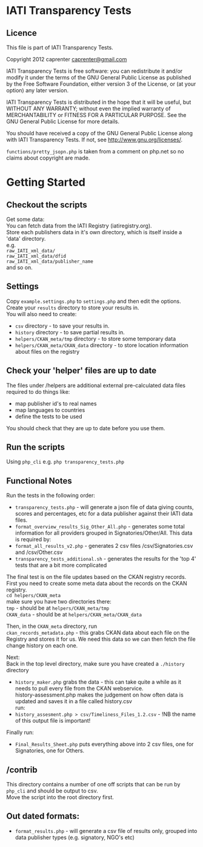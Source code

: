 IATI Transparency Tests
=======================
Licence
-------
This file is part of IATI Transparency Tests.

Copyright 2012 caprenter <caprenter@gmail.com>

IATI Transparency Tests is free software: you can redistribute it and/or modify
it under the terms of the GNU General Public License as published by
the Free Software Foundation, either version 3 of the License, or
(at your option) any later version.

IATI Transparency Tests is distributed in the hope that it will be useful,
but WITHOUT ANY WARRANTY; without even the implied warranty of
MERCHANTABILITY or FITNESS FOR A PARTICULAR PURPOSE.  See the
GNU General Public License for more details.

You should have received a copy of the GNU General Public License
along with IATI Transparency Tests.  If not, see <http://www.gnu.org/licenses/>.


`functions/pretty_jsopn.php` is taken from a comment on php.net so no claims about copyright are made.

Getting Started
===============


Checkout the scripts
--------------------

Get some data:  
You can fetch data from the IATI Registry (iatiregistry.org).   
Store each publishers data in it's own directory, which is itself inside a 'data' directory.  
e.g.  
`raw_IATI_xml_data/`  
`raw_IATI_xml_data/dfid`    
`raw_IATI_xml_data/publisher_name`          
and so on.

Settings
--------
Copy `example.settings.php` to `settings.php` and then edit the options.  
Create your `results` directory to store your results in.  
You will also need to create:  
* `csv` directory - to save your results in.
* `history` directory - to save partial results in.
* `helpers/CKAN_meta/tmp` directory - to store some temporary data
* `helpers/CKAN_meta/CKAN_data` directory - to store location information about files on the registry

Check your 'helper' files are up to date
----------------------------------------
The files under /helpers are additional external pre-calculated data files required to do things like:  
* map publisher id's to real names  
* map languages to countries  
* define the tests to be used  

You should check that they are up to date before you use them.

Run the scripts
---------------

Using `php_cli`  e.g.
`php transparency_tests.php`

Functional Notes
----------------
Run the tests in the following order:  
* `transparency_tests.php` - will generate a json file of data giving counts, scores and percentages, etc for a data publisher against their IATI data files.  
* `format_overview_results_Sig_Other_All.php` - generates some total information for all providers grouped in Signatories/Other/All. This data is required by:  
* `format_all_results_v2.php` - generates 2 csv files /csv/Signatories.csv and /csv/Other.csv  
* `transparency_tests_additional.sh` - generates the results for the 'top 4' tests that are a bit more complicated  

The final test is on the file updates based on the CKAN registry records.  
First you need to create some meta data about the records on the CKAN registry.  
`cd helpers/CKAN_meta`  
make sure you have two directories there:  
`tmp` - should be at `helpers/CKAN_meta/tmp`  
`CKAN_data` - should be at `helpers/CKAN_meta/CKAN_data`  

Then, in the `CKAN_meta` directory, run  
`ckan_records_metadata.php` - this grabs CKAN data about each file on the Registry and stores it for us. We need this data so we can then fetch the file change history on each one.  

Next:  
Back in the top level directory, make sure you have created a `./history` directory  
* `history_maker.php` grabs the data - this can take quite a while as it needs to pull every file from the CKAN webservice.  
 history-assessment.php makes the judgement on how often data is updated and saves it in a file called history.csv  
run:  
* `history_assesment.php > csv/Timeliness_Files_1.2.csv` - !NB the name of this output file is important!  


Finally run:  
* `Final_Results_Sheet.php` puts everything above into 2 csv files, one for Signatories, one for Others.  

/contrib
--------
This directory contains a number of one off scripts that can be run by `php_cli` and should be output to csv.  
Move the script into the root directory first.

Out dated formats:
------------------
* `format_results.php` - will generate a csv file of results only, grouped into data publisher types (e.g. signatory, NGO's etc)

 
